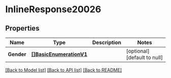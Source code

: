# InlineResponse20026

## Properties
Name | Type | Description | Notes
------------ | ------------- | ------------- | -------------
**Gender** | [**[]BasicEnumerationV1**](Basic_enumeration.v1.md) |  | [optional] [default to null]

[[Back to Model list]](../README.md#documentation-for-models) [[Back to API list]](../README.md#documentation-for-api-endpoints) [[Back to README]](../README.md)

